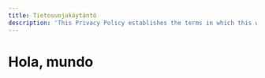 ```yaml
---
title: Tietosuojakäytäntö
description: 'This Privacy Policy establishes the terms in which this website uses and protects the information that is provided by its users'
---
```


# Hola, mundo